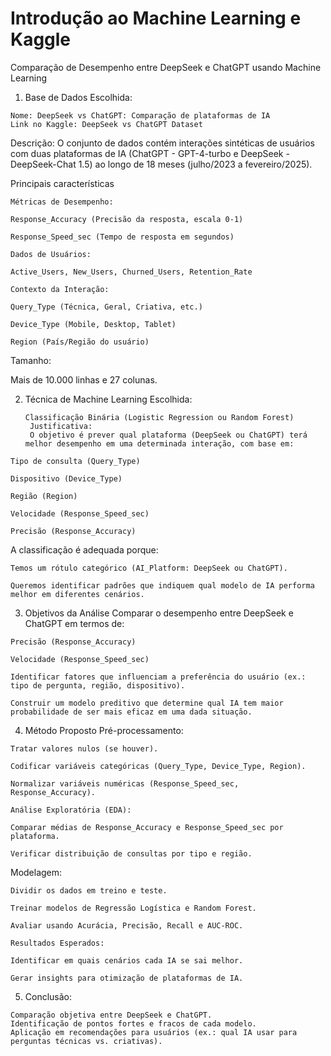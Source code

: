 # Introdução ao Machine Learning e Kaggle


  Comparação de Desempenho entre DeepSeek e ChatGPT usando Machine Learning

  1. Base de Dados Escolhida:
     
    Nome: DeepSeek vs ChatGPT: Comparação de plataformas de IA
    Link no Kaggle: DeepSeek vs ChatGPT Dataset
  
  Descrição:
  O conjunto de dados contém interações sintéticas de usuários com duas plataformas de IA (ChatGPT - GPT-4-turbo e DeepSeek - DeepSeek-Chat 1.5) ao longo de 18 meses (julho/2023 a fevereiro/2025).
  
  Principais características
  
    Métricas de Desempenho:
  
    Response_Accuracy (Precisão da resposta, escala 0-1)
  
    Response_Speed_sec (Tempo de resposta em segundos)
  
    Dados de Usuários:
  
    Active_Users, New_Users, Churned_Users, Retention_Rate
  
    Contexto da Interação:
  
    Query_Type (Técnica, Geral, Criativa, etc.)
  
    Device_Type (Mobile, Desktop, Tablet)
  
    Region (País/Região do usuário)
  
  Tamanho:
  
  Mais de 10.000 linhas e 27 colunas.
  
  2. Técnica de Machine Learning Escolhida:
     
         Classificação Binária (Logistic Regression ou Random Forest)
          Justificativa:
          O objetivo é prever qual plataforma (DeepSeek ou ChatGPT) terá melhor desempenho em uma determinada interação, com base em:
  
    Tipo de consulta (Query_Type)
  
    Dispositivo (Device_Type)
  
    Região (Region)
  
    Velocidade (Response_Speed_sec)
    
    Precisão (Response_Accuracy)
  
  A classificação é adequada porque:
  
    Temos um rótulo categórico (AI_Platform: DeepSeek ou ChatGPT).
  
    Queremos identificar padrões que indiquem qual modelo de IA performa melhor em diferentes cenários.
  
  3. Objetivos da Análise
  Comparar o desempenho entre DeepSeek e ChatGPT em termos de:
  
    Precisão (Response_Accuracy)
  
    Velocidade (Response_Speed_sec)
  
    Identificar fatores que influenciam a preferência do usuário (ex.: tipo de pergunta, região, dispositivo).
  
    Construir um modelo preditivo que determine qual IA tem maior probabilidade de ser mais eficaz em uma dada situação.
  
  4. Método Proposto
  Pré-processamento:
  
    Tratar valores nulos (se houver).
  
    Codificar variáveis categóricas (Query_Type, Device_Type, Region).
  
    Normalizar variáveis numéricas (Response_Speed_sec, Response_Accuracy).
  
    Análise Exploratória (EDA):
  
    Comparar médias de Response_Accuracy e Response_Speed_sec por plataforma.
  
    Verificar distribuição de consultas por tipo e região.
  
  Modelagem:
  
    Dividir os dados em treino e teste.
    
    Treinar modelos de Regressão Logística e Random Forest.
    
    Avaliar usando Acurácia, Precisão, Recall e AUC-ROC.
    
    Resultados Esperados:
    
    Identificar em quais cenários cada IA se sai melhor.
    
    Gerar insights para otimização de plataformas de IA.
  
  5. Conclusão:
     
    Comparação objetiva entre DeepSeek e ChatGPT.
    Identificação de pontos fortes e fracos de cada modelo.
    Aplicação em recomendações para usuários (ex.: qual IA usar para perguntas técnicas vs. criativas).
